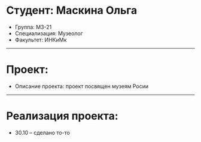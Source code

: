 # Студент: Маскина Ольга
- Группа: МЗ-21
- Специализация: Музеолог
- Факультет: ИНКиМк
---
# Проект: 
- Описание проекта: проект посвящен музеям Росии
---
# Реализация проекта:
- 30.10 – сделано то-то
